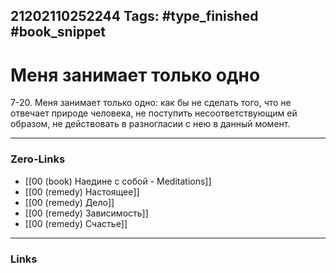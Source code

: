 21202110252244
Tags: #type_finished #book_snippet 
---
# Меня занимает только одно

 7-20. Меня занимает только одно: как бы не сделать того, что не отвечает природе человека, не поступить несоответствующим ей образом, не действовать в разногласии с нею в данный момент. 

---
### Zero-Links
 - [[00 (book) Наедине с собой - Meditations]]
 - [[00 (remedy) Настоящее]]
 - [[00 (remedy) Дело]]
 - [[00 (remedy) Зависимость]]
 - [[00 (remedy) Счастье]]
---
### Links
